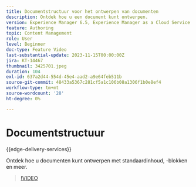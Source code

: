 ```yaml
---
title: Documentstructuur voor het ontwerpen van documenten
description: Ontdek hoe u een document kunt ontwerpen.
version: Experience Manager 6.5, Experience Manager as a Cloud Service
feature: Authoring
topic: Content Management
role: User
level: Beginner
doc-type: Feature Video
last-substantial-update: 2023-11-15T00:00:00Z
jira: KT-14467
thumbnail: 3425701.jpeg
duration: 104
exl-id: 637a2d44-554d-45e4-aad2-a9e64feb511b
source-git-commit: 48433a5367c281cf5a1c106b08a1306f1b0e8ef4
workflow-type: tm+mt
source-wordcount: '28'
ht-degree: 0%

---
```


# Documentstructuur

{{edge-delivery-services}}

Ontdek hoe u documenten kunt ontwerpen met standaardinhoud, -blokken en meer.

>[!VIDEO](https://video.tv.adobe.com/v/3438817/?learn=on&captions=dut)

